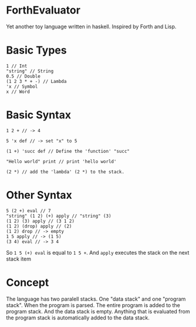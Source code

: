 # ForthEvaluator
Yet another toy language written in haskell. Inspired by Forth and Lisp.

# Basic Types
```
1 // Int
"string" // String
0.5 // Double
(1 2 3 * + -) // Lambda
'x // Symbol
x // Word
```

# Basic Syntax
```
1 2 + // -> 4

5 'x def // -> set "x" to 5

(1 +) 'succ def // Define the 'function' "succ"

"Hello world" print // print 'hello world'

(2 *) // add the 'lambda' (2 *) to the stack.

```

# Other Syntax
```
5 (2 +) eval // 7
"string" (1 2) (+) apply // "string" (3)
(1 2) (3) apply // (3 1 2)
(1 2) (drop) apply // (2)
(1 2) drop // -> empty
1 5 apply // -> (1 5)
(3 4) eval // -> 3 4
```

So `1 5 (+) eval` is equal to `1 5 +`. And `apply` executes the stack on the next stack item

# Concept
The language has two paralell stacks. One "data stack" and one "program stack". When the program is parsed. The entire program is added
to the program stack. And the data stack is empty. Anything that is evaluated from the program stack is automatically added to the data stack.
